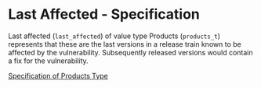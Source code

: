 # Last Affected - Specification

Last affected (`last_affected`) of value type Products (`products_t`) represents
that these are the last versions in a release train known to be affected by the
vulnerability. Subsequently released versions would contain a fix for the
vulnerability.

[Specification of Products Type](../../../types/products-spec.en.md)
